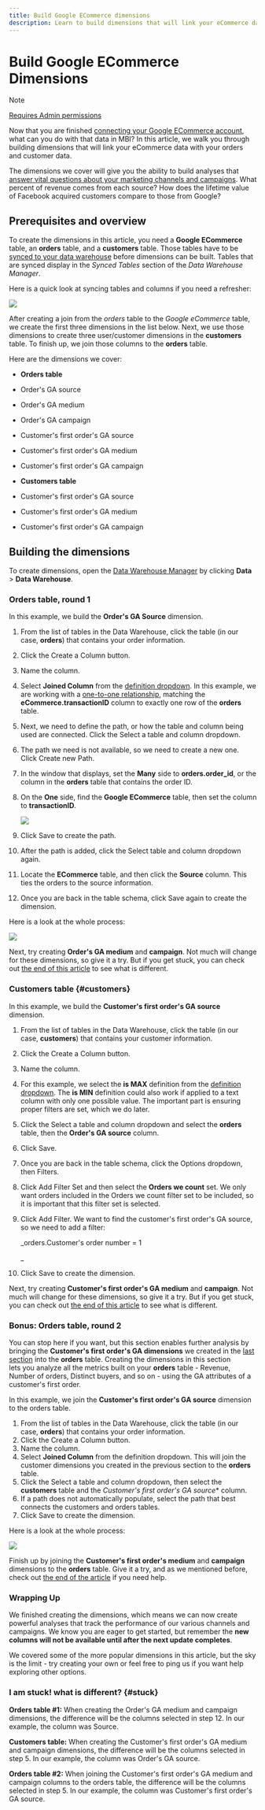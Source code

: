 ```yaml
---
title: Build Google ECommerce dimensions
description: Learn to build dimensions that will link your eCommerce data with your orders and customer data.
---
```

# Build Google ECommerce Dimensions

>[!NOTE]
>
>[Requires Admin permissions](../../administrator/user-management/user-management.md)

Now that you are finished [connecting your Google ECommerce account](../../data-analyst/importing-data/integrations/google-ecommerce.md), what can you do with that data in MBI? In this article, we walk you through building dimensions that will link your eCommerce data with your orders and customer data.

The dimensions we cover will give you the ability to build analyses that [answer vital questions about your marketing channels and campaigns](../../data-analyst/analysis/most-value-source-channel.md). What percent of revenue comes from each source? How does the lifetime value of Facebook acquired customers compare to those from Google?

## Prerequisites and overview

To create the dimensions in this article, you need a **Google ECommerce** table, an **orders** table, and a **customers** table. Those tables have to be [synced to your data warehouse](../../data-analyst/data-warehouse-mgr/tour-dwm.md) before dimensions can be built. Tables that are synced display in the _Synced Tables_ section of the _Data Warehouse Manager_.

Here is a quick look at syncing tables and columns if you need a refresher:

![](../../assets/Syncing_New_Columns.gif)

After creating a join from the _orders_ table to the _Google eCommerce_ table, we create the first three dimensions in the list below. Next, we use those dimensions to create three user/customer dimensions in the **customers** table. To finish up, we join those columns to the **orders** table.

Here are the dimensions we cover:

* **Orders table**

* Order's GA source
* Order's GA medium
* Order's GA campaign
* Customer's first order's GA source
* Customer's first order's GA medium
* Customer's first order's GA campaign

* **Customers table**

* Customer's first order's GA source
* Customer's first order's GA medium
* Customer's first order's GA campaign

## Building the dimensions

To create dimensions, open the [Data Warehouse Manager](../data-warehouse-mgr/tour-dwm.md) by clicking **Data** > **Data Warehouse**.

### Orders table, round 1

In this example, we build the **Order's GA Source** dimension.

1. From the list of tables in the Data Warehouse, click the table (in our case, **orders**) that contains your order information.
1. Click the Create a Column button.
1. Name the column.
1. Select **Joined Column** from the [definition dropdown](../data-warehouse-mgr/calc-column-types.md). In this example, we are working with a [one-to-one relationship](../data-warehouse-mgr/table-relationships.md), matching the **eCommerce.transactionID** column to exactly one row of the **orders** table.
1. Next, we need to define the path, or how the table and column being used are connected. Click the Select a table and column dropdown.
1. The path we need is not available, so we need to create a new one. Click Create new Path.
1. In the window that displays, set the **Many** side to **orders.order\_id**, or the column in the **orders** table that contains the order ID.
1. On the **One** side, find the **Google ECommerce** table, then set the column to **transactionID**.

    ![](../../assets/Screen_Shot_2015-11-12_at_5.05.57_PM.png)

1. Click Save to create the path.
1. After the path is added, click the Select table and column dropdown again.
1. Locate the **ECommerce** table, and then click the **Source** column. This ties the orders to the source information.
1. Once you are back in the table schema, click Save again to create the dimension.

Here is a look at the whole process:

![](../../assets/help_center.gif)

Next, try creating **Order's GA medium** and **campaign**. Not much will change for these dimensions, so give it a try. But if you get stuck, you can check out [the end of this article](#stuck) to see what is different.

### Customers table {#customers}

In this example, we build the **Customer's first order's GA source** dimension.

1. From the list of tables in the Data Warehouse, click the table (in our case, **customers**) that contains your customer information.
1. Click the Create a Column button.
1. Name the column.
1. For this example, we select the **is MAX** definition from the [definition dropdown](../../data-analyst/data-warehouse-mgr/calc-column-types.md). The **is MIN** definition could also work if applied to a text column with only one possible value. The important part is ensuring proper filters are set, which we do later.
1. Click the Select a table and column dropdown and select the **orders** table, then the **Order's GA source** column.
1. Click Save.
1. Once you are back in the table schema, click the Options dropdown, then Filters.
1. Click Add Filter Set and then select the **Orders we count** set. We only want orders included in the Orders we count filter set to be included, so it is important that this filter set is selected.
1. Click Add Filter. We want to find the customer's first order's GA source, so we need to add a filter:

    _orders.Customer's order number = 1

    _
1. Click Save to create the dimension.

Next, try creating **Customer's first order's GA medium** and **campaign**. Not much will change for these dimensions, so give it a try. But if you get stuck, you can check out [the end of this article](#stuck) to see what is different.

### Bonus: Orders table, round 2

You can stop here if you want, but this section enables further analysis by bringing the **Customer's first order's GA dimensions** we created in the [last section](#customers) into the **orders** table. Creating the dimensions in this section lets you analyze all the metrics built on your **orders** table - Revenue, Number of orders, Distinct buyers, and so on - using the GA attributes of a customer's first order.

In this example, we join the **Customer's first order's GA source** dimension to the orders table.

1. From the list of tables in the Data Warehouse, click the table (in our case, **orders**) that contains your order information.
1. Click the Create a Column button.
1. Name the column.
1. Select **Joined Column** from the definition dropdown. This will join the customer dimensions you created in the previous section to the **orders** table.
1. Click the Select a table and column dropdown, then select the **customers** table and the *Customer's first order's GA source** column.
1. If a path does not automatically populate, select the path that best connects the customers and orders tables.
1. Click Save to create the dimension.

Here is a look at the whole process:

![](../../assets/help_center2.gif)

Finish up by joining the **Customer's first order's medium** and **campaign** dimensions to the **orders** table. Give it a try, and as we mentioned before, check out [the end of the article](#stuck) if you need help.

### Wrapping Up

We finished creating the dimensions, which means we can now create powerful analyses that track the performance of our various channels and campaigns. We know you are eager to get started, but remember the **new columns will not be available until after the next update completes**.

We covered some of the more popular dimensions in this article, but the sky is the limit - try creating your own or feel free to ping us if you want help exploring other options. 

### I am stuck! what is different? {#stuck}

**Orders table #1:** When creating the Order's GA medium and campaign dimensions, the difference will be the columns selected in step 12. In our example, the column was Source.

**Customers table:** When creating the Customer's first order's GA medium and campaign dimensions, the difference will be the columns selected in step 5. In our example, the column was Order's GA source.

**Orders table #2:** When joining the Customer's first order's GA medium and campaign columns to the orders table, the difference will be the columns selected in step 5. In our example, the column was Customer's first order's GA source.
